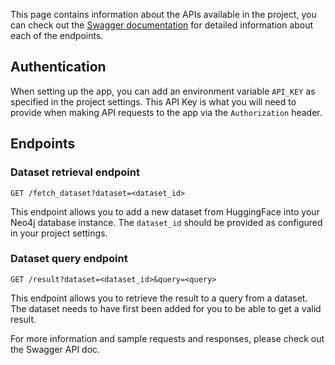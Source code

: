This page contains information about the APIs available in the project, you can check out the [Swagger documentation](https://hfdlsp.trenches.ai/swagger-ui/) for detailed information about each of the endpoints.

## Authentication

When setting up the app, you can add an environment variable `API_KEY` as specified in the project settings. This API Key is what you will need to provide when making API requests to the app via the `Authorization` header.

## Endpoints

### Dataset retrieval endpoint

`GET /fetch_dataset?dataset=<dataset_id>`

This endpoint allows you to add a new dataset from HuggingFace into your Neo4j database instance. The `dataset_id` should be provided as configured in your project settings.

### Dataset query endpoint

`GET /result?dataset=<dataset_id>&query=<query>`

This endpoint allows you to retrieve the result to a query from a dataset. The dataset needs to have first been added for you to be able to get a valid result.

For more information and sample requests and responses, please check out the Swagger API doc.
